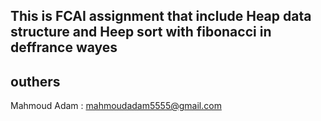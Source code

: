 ## This is FCAI assignment that include Heap data structure and Heep sort with fibonacci in deffrance wayes
## outhers
  Mahmoud Adam : mahmoudadam5555@gmail.com
